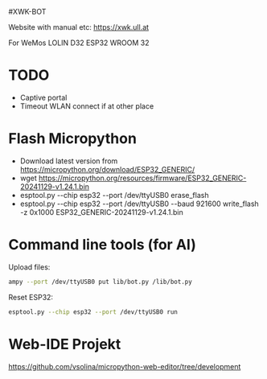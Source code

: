#XWK-BOT 

Website with manual etc: https://xwk.ull.at

For WeMos LOLIN D32 ESP32 WROOM 32

# TODO
- Captive portal
- Timeout WLAN connect if at other place

# Flash Micropython

- Download latest version from https://micropython.org/download/ESP32_GENERIC/
- wget https://micropython.org/resources/firmware/ESP32_GENERIC-20241129-v1.24.1.bin
- esptool.py --chip esp32 --port /dev/ttyUSB0 erase_flash
- esptool.py --chip esp32 --port /dev/ttyUSB0 --baud 921600 write_flash -z 0x1000 ESP32_GENERIC-20241129-v1.24.1.bin


# Command line tools (for AI)

Upload files:
```bash
ampy --port /dev/ttyUSB0 put lib/bot.py /lib/bot.py
```

Reset ESP32:
```bash
esptool.py --chip esp32 --port /dev/ttyUSB0 run
```

# Web-IDE Projekt
https://github.com/vsolina/micropython-web-editor/tree/development
